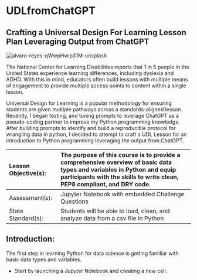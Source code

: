 # UDLfromChatGPT
## Crafting a Universal Design For Learning Lesson Plan Leveraging Output from ChatGPT
![alvaro-reyes-qWwpHwip31M-unsplash](https://user-images.githubusercontent.com/107881738/216852007-9e5901f8-bad3-49a7-873e-d1e9a73f814c.jpg)

The National Center for Learning Disabilities reports that 1 in 5 people in the United States experience learning differences, including dyslexia and ADHD. With this in mind, educators often build lessons with multiple means of engagement to provide multiple access points to content within a single lesson. 

Universal Design for Learning is a popular methodology for ensuring students are given multiple pathways across a standards-aligned lesson. 
Recently, I began testing, and tuning prompts to leverage ChatGPT as a pseudo-coding partner to improve my Python programming knowledge. After building prompts to identify and build a reproducible protocol for wrangling data in python, I decided to attempt to craft a UDL Lesson for an introduction to Python programming leveraging the output from ChatGPT.

|Lesson Objective(s):| The purpose of this course is to provide a comprehensive overview of basic data types and variables in Python and equip participants with the skills to write clean, PEP8 compliant, and DRY code.                             |
|:-------------------|:--------------------------------------------------------------------------------|
|Assessment(s):      | Jupyter Notebook with embedded Challenge Questions                              |
|State Standard(s):  | Students will be able to load, clean, and analyze data from a csv file in Python|

## Introduction:

The first step in learning Python for data science is getting familiar with basic data types and variables. 

- Start by launching a Jupyter Notebook and creating a new cell.
